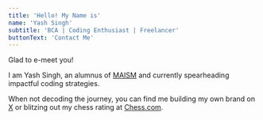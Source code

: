 ```yaml
---
title: 'Hello! My Name is'
name: 'Yash Singh'
subtitle: 'BCA | Coding Enthusiast | Freelancer'
buttonText: 'Contact Me'
---
```


Glad to e-meet you!

I am Yash Singh, an alumnus of [MAISM](https://www.maism.org/) and currently spearheading impactful coding strategies.


When not decoding the journey, you can find me building my own brand on [X](https://twitter.com/majestymasculin) or blitzing out my chess rating at [Chess.com](https://www.chess.com/member/yashjri).